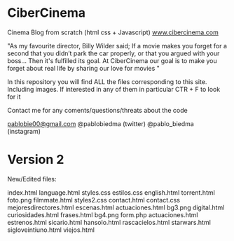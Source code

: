 # CiberCinema
Cinema Blog from scratch (html css + Javascript)
www.cibercinema.com

"As my favourite director, Billy Wilder said; If a movie makes you forget for a second
that you didn’t park the car properly, or that you argued with your boss… Then it's fulfilled its goal. At CiberCinema our goal is to make you forget about real life by sharing our love for movies
"

In this repository you will find ALL the files corresponding to this site. Including images. 
If interested in any of them in particular CTR + F to look for it 


Contact me for any coments/questions/threats about the code

pablobie00@gmail.com
@pablobiedma (twitter)
@pablo_biedma (instagram)


# Version 2

New/Edited files: 

index.html
language.html
styles.css
estilos.css
english.html
torrent.html
foto.png
filmmate.html
styles2.css
contact.html
contact.css
mejoresdirectores.html
escenas.html
actuaciones.html
bg3.png
digital.html
curiosidades.html
frases.html
bg4.png
form.php
actuaciones.html
estrenos.html
sicario.html
hansolo.html
rascacielos.html
starwars.html
sigloveintiuno.html
viejos.html